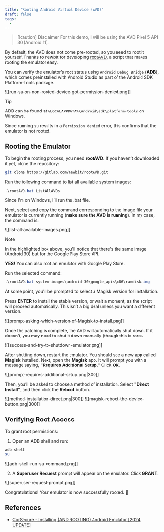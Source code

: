 ```yaml
---
title: "Rooting Android Virtual Device (AVD)"
draft: false
tags:
  - 
---
```


> [!caution] Disclaimer
> For this demo, I will be using the AVD Pixel 5 API 30 (Android 11).

By default, the AVD does not come pre-rooted, so you need to root it yourself. Thanks to newbit for developing [rootAVD](https://gitlab.com/newbit/rootAVD), a script that makes rooting the emulator easy.

You can verify the emulator’s root status using `Android Debug Bridge` (**ADB**), which comes preinstalled with Android Studio as part of the Android SDK Platform-Tools package.

![[run-su-on-non-rooted-device-got-permission-denied.png]]

> [!tip]
> ADB can be found at `%LOCALAPPDATA%\Android\sdk\platform-tools` on Windows.

Since running `su` results in a `Permission denied` error, this confirms that the emulator is not rooted.

## Rooting the Emulator

To begin the rooting process, you need **rootAVD**. If you haven’t downloaded it yet, clone the repository:

```bash
git clone https://gitlab.com/newbit/rootAVD.git
```

Run the following command to list all available system images:

```powershell
.\rootAVD.bat ListAllAVDs
```

Since I'm on Windows, I’ll run the .bat file.

Next, select and copy the command corresponding to the image file your emulator is currently running (**make sure the AVD is running**). In my case, the command is:

![[list-all-available-images.png]]

> [!note]
> In the highlighted box above, you'll notice that there's the same image (Android 30) but for the Google Play Store API.
>
> **YES!** You can also root an emulator with Google Play Store.

Run the selected command:

```powershell
.\rootAVD.bat system-images\android-30\google_apis\x86\ramdisk.img
```

At some point, you'll be prompted to select a Magisk version for installation.

Press **ENTER** to install the stable version, or wait a moment, as the script will proceed automatically. This isn’t a big deal unless you want a different version.

![[prompt-asking-which-version-of-Magisk-to-install.png]]

Once the patching is complete, the AVD will automatically shut down. If it doesn’t, you may need to shut it down manually (though this is rare).

![[success-and-try-to-shutdown-emulator.png]]

After shutting down, restart the emulator. You should see a new app called **Magisk** installed. Next, open the **Magisk** app. It will prompt you with a message saying, **"Requires Additional Setup."** Click **OK**.

![[prompt-requires-additional-setup.png\|300]]

Then, you’ll be asked to choose a method of installation. Select **"Direct Install"**, and then click the **Reboot** button.

![[method-installation-direct.png\|300]] ![[magisk-reboot-the-device-button.png\|300]]

## Verifying Root Access

To grant root permissions:
1. Open an ADB shell and run:

```bash
adb shell
su
```

![[adb-shell-run-su-command.png]]

2. A **Superuser Request** prompt will appear on the emulator. Click **GRANT**.

![[superuser-request-prompt.png]]

Congratulations! Your emulator is now successfully rooted. 🎉

## References
- [CorSecure - Installing (AND ROOTING) Android Emulator [2024 UPDATE]](https://www.youtube.com/watch?v=QzsNn3GhYYk)
